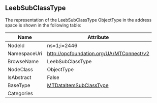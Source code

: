 <!-- objecttype -->
## LeebSubClassType
  
<!-- end of text -->
The representation of the LeebSubClassType ObjectType in the address space is shown in the following table:  

|Name|Attribute|
|---|---|
|NodeId|ns=1;i=2446|
|NamespaceUri|http://opcfoundation.org/UA/MTConnect/v2|
|BrowseName|LeebSubClassType|
|NodeClass|ObjectType|
|IsAbstract|False|
|BaseType|[MTDataItemSubClassType](../../ObjectTypes/MTDataItemSubClassType/readme.md)|
|Categories||

